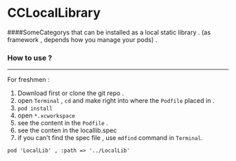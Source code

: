 # CCLocalLibrary

####SomeCategorys that can be installed as a local static library . (as framework , depends how you manage your pods) .

### How to use ?
---

For freshmen :

1. Download first or clone the git repo .
2. open `Terminal` , `cd` and make right into where the `Podfile` placed in .
3. `pod install`
4. open `*.xcworkspace`
5. see the content in the `Podfile` .
6. see the conten in the locallib.spec
7. if you can't find the spec file , use `mdfind` command in `Terminal`.	


  `pod 'LocalLib' , :path => '../LocalLib'`
